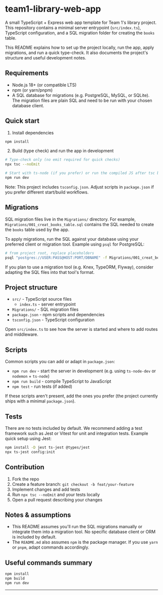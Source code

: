 # team1-library-web-app

A small TypeScript + Express web app template for Team 1's library project. This repository contains a minimal server entrypoint (`src/index.ts`), TypeScript configuration, and a SQL migration folder for creating the `books` table.

This README explains how to set up the project locally, run the app, apply migrations, and run a quick type-check. It also documents the project's structure and useful development notes.

## Requirements

- Node.js 18+ (or compatible LTS)
- npm (or yarn/pnpm)
- A SQL database for migrations (e.g. PostgreSQL, MySQL, or SQLite). The migration files are plain SQL and need to be run with your chosen database client.

## Quick start

1. Install dependencies

```bash
npm install
```

2. Build (type check) and run the app in development

```bash
# Type-check only (no emit required for quick checks)
npx tsc --noEmit

# Start with ts-node (if you prefer) or run the compiled JS after tsc build
npm run dev
```

Note: This project includes `tsconfig.json`. Adjust scripts in `package.json` if you prefer different start/build workflows.

## Migrations

SQL migration files live in the `Migrations/` directory. For example, `Migrations/001_creat_books_table.sql` contains the SQL needed to create the `books` table used by the app.

To apply migrations, run the SQL against your database using your preferred client or migration tool. Example using `psql` for PostgreSQL:

```bash
# from project root, replace placeholders
psql "postgres://USER:PASS@HOST:PORT/DBNAME" -f Migrations/001_creat_books_table.sql
```

If you plan to use a migration tool (e.g. Knex, TypeORM, Flyway), consider adapting the SQL files into that tool's format.

## Project structure

- `src/` - TypeScript source files
  - `index.ts` - server entrypoint
- `Migrations/` - SQL migration files
- `package.json` - npm scripts and dependencies
- `tsconfig.json` - TypeScript configuration

Open `src/index.ts` to see how the server is started and where to add routes and middleware.

## Scripts

Common scripts you can add or adapt in `package.json`:

- `npm run dev` - start the server in development (e.g. using `ts-node-dev` or `nodemon` + `ts-node`)
- `npm run build` - compile TypeScript to JavaScript
- `npm test` - run tests (if added)

If these scripts aren't present, add the ones you prefer (the project currently ships with a minimal `package.json`).

## Tests

There are no tests included by default. We recommend adding a test framework such as Jest or Vitest for unit and integration tests. Example quick setup using Jest:

```bash
npm install -D jest ts-jest @types/jest
npx ts-jest config:init
```

## Contribution

1. Fork the repo
2. Create a feature branch: `git checkout -b feat/your-feature`
3. Implement changes and add tests
4. Run `npx tsc --noEmit` and your tests locally
5. Open a pull request describing your changes

## Notes & assumptions

- This README assumes you'll run the SQL migrations manually or integrate them into a migration tool. No specific database client or ORM is included by default.
- The `README.md` also assumes `npm` is the package manager. If you use `yarn` or `pnpm`, adapt commands accordingly.

## Useful commands summary

```bash
npm install
npm build
npm run dev
```
---

